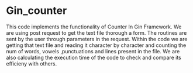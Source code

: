 # Gin_counter

This code implements the functionality of Counter In Gin Framework. We are using post request to get the text file thorough a form. The routines are sent by the user through parameters in the request. Within the code we are getting that text file and reading it character by character  and counting the num of words, vowels ,punctuations and lines present in the file. We are also calculating the execution time of the code to check and compare its efficieny with others. 
